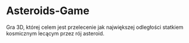 # Asteroids-Game
Gra 3D, której celem jest przelecenie jak największej odległości statkiem kosmicznym lecącym przez rój asteroid.

